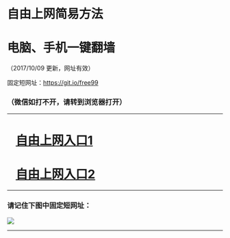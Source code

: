 ﻿# 自由上网简易方法

# 电脑、手机一键翻墙

（2017/10/09 更新，网址有效）

固定短网址：https://git.io/free99

### （微信如打不开，请转到浏览器打开）


***





# &nbsp;&nbsp; <a href="http://ft2883332602.fwq-tz-1001.info/fwqtz01.html?t=10090017404 " target="_blank">自由上网入口1</a>
# &nbsp;&nbsp; <a href="http://ft2634924824.fwq-tz-1002.info/fwqtz02.html?t=100900130948 " target="_blank">自由上网入口2</a>
***

### 请记住下图中固定短网址：

<img src="https://s3-us-west-2.amazonaws.com/fwq-1001/yjfq-20170905okok.png" /> 


***


